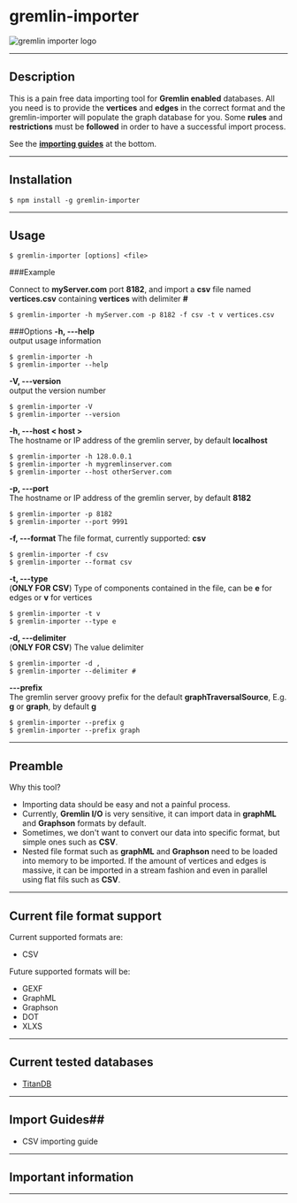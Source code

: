 
# **gremlin-importer** #

![gremlin importer logo](https://raw.githubusercontent.com/mastayoda/gremlin-importer/master/images/gremlin-importer.png)


----------
## Description ##

This is a pain free data importing tool for **Gremlin enabled** databases. All you need is to provide the **vertices** and **edges** in the correct format and the gremlin-importer will populate the graph database for you. Some **rules** and **restrictions** must be **followed** in order to have a successful import process.

See the [**importing guides**](#imporingGuides) at the bottom.

----------
## Installation ##

    $ npm install -g gremlin-importer

----------
## Usage ##

    $ gremlin-importer [options] <file>

###Example

Connect to **myServer.com** port **8182**, and import a **csv** file named **vertices.csv** containing **vertices** with delimiter **#**

    $ gremlin-importer -h myServer.com -p 8182 -f csv -t v vertices.csv  
    
###Options
**-h, ---help**                    
output usage information

    $ gremlin-importer -h
    $ gremlin-importer --help

**-V, ---version**                
output the version number

    $ gremlin-importer -V
    $ gremlin-importer --version

**-h, ---host < host >**            
The hostname or IP address of the gremlin server, by default **localhost**

    $ gremlin-importer -h 128.0.0.1
    $ gremlin-importer -h mygremlinserver.com
    $ gremlin-importer --host otherServer.com

**-p, ---port <port>**            
The hostname or IP address of the gremlin server, by default **8182**

    $ gremlin-importer -p 8182
    $ gremlin-importer --port 9991

**-f, ---format <format>** 
The file format, currently supported: **csv**

    $ gremlin-importer -f csv
    $ gremlin-importer --format csv

**-t, ---type <type>**            
(**ONLY FOR CSV**) Type of components contained in the file, can be **e** for edges or **v** for vertices

    $ gremlin-importer -t v
    $ gremlin-importer --type e

**-d, ---delimiter <delimiter>**  
(**ONLY FOR CSV**) The value delimiter

    $ gremlin-importer -d ,
    $ gremlin-importer --delimiter #

**---prefix <prefix>**           
 The gremlin server groovy prefix for the default **graphTraversalSource**, E.g. **g** or **graph**, by default **g**

    $ gremlin-importer --prefix g
    $ gremlin-importer --prefix graph

----------


## Preamble ##

Why this tool?

 - Importing data should be easy and not a painful process.
 - Currently, **Gremlin I/O** is very sensitive, it can import data in **graphML** and **Graphson** formats by default.
 - Sometimes, we don't want to convert our data into specific format, but simple ones such as **CSV**.
 - Nested file format such as **graphML** and **Graphson** need to be loaded into memory to be imported. If the amount of vertices and edges is massive, it can be imported in a stream fashion and even in parallel using flat fils such as **CSV**.

----------
## Current file format support ##

Current supported formats are:

 - CSV

Future supported formats will be:

 - GEXF
 - GraphML
 - Graphson
 - DOT
 - XLXS

----------
## Current tested databases ##

 - [TitanDB](http://thinkaurelius.github.io/titan/)


----------


## Import Guides<a name="imporingGuides"></a>##

 - CSV importing guide

----------


## Important information ##


----------
